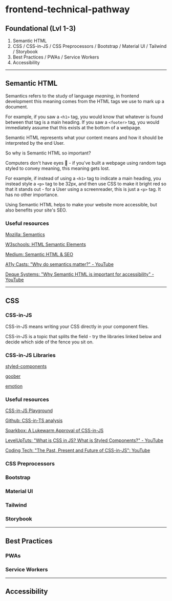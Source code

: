 # frontend-technical-pathway

## Foundational (Lvl 1-3)

1. Semantic HTML
2. CSS / CSS-in-JS / CSS Preprocessors / Bootstrap / Material UI / Tailwind / Storybook
3. Best Practices / PWAs / Service Workers
4. Accessibility 


---

## Semantic HTML

Semantics refers to the study of language _meaning_, 
in frontend development this meaning comes from the HTML tags we use to mark up a document. 

For example, if you saw a `<h1>` tag, you would know that whatever is found between that tag is a main heading. 
If you saw a `<footer>` tag, you would immediately assume that this exists at the bottom of a webpage.

Semantic HTML represents what your content means and how it should be interpreted by the end User.

So why is Semantic HTML so important? 

Computers don't have eyes 👀 - if you've built a webpage using random tags styled to convey meaning, this meaning gets lost. 

For example, if instead of using a `<h1>` tag to indicate a main heading, you instead style a `<p>` tag to be 32px, 
and then use CSS to make it bright red so that it stands out - for a User using a screenreader, this is just a `<p>` tag. It has no other importance.

Using Semantic HTML helps to make your website more accessible, but also benefits your site's SEO. 

### Useful resources

[Mozilla: Semantics](https://developer.mozilla.org/en-US/docs/Glossary/Semantics)

[W3schools: HTML Semantic Elements](https://www.w3schools.com/html/html5_semantic_elements.asp)

[Medium: Semantic HTML & SEO](https://medium.com/geekculture/5-ways-to-write-semantic-html-and-improve-webpage-seo-and-accessibility-626329130d95)

[A11y Casts: "Why do semantics matter?" - YouTube](https://www.youtube.com/watch?v=g2tzEil5TL0&ab_channel=GoogleChromeDevelopers)

[Deque Systems: "Why Semantic HTML is important for accessibility" - YouTube](https://www.youtube.com/watch?v=1JRDOR73ahs&t=412s&ab_channel=DequeSystems)


---

## CSS

### CSS-in-JS

CSS-in-JS means writing your CSS directly in your component files.

CSS-in-JS is a topic that splits the field - try the libraries linked below and decide which side of the fence you sit on.

### CSS-in-JS Libraries

[styled-components](https://styled-components.com/)

[goober](https://goober.js.org/)

[emotion](https://emotion.sh/docs/introduction)

### Useful resources

[CSS-in-JS Playground](https://www.cssinjsplayground.com/)

[Github: CSS-in-TS analysis](https://github.com/andreipfeiffer/css-in-js/blob/main/README.md#overview)

[Sparkbox: A Lukewarm Approval of CSS-in-JS](https://sparkbox.com/foundry/css_in_js_overview_css_in_js_pros_and_cons)

[LevelUpTuts: "What is CSS in JS? What is Styled Components?" - YouTube](https://www.youtube.com/watch?v=EsSi4cER48E&ab_channel=LevelUpTuts)

[Coding Tech: "The Past, Present and Future of CSS-in-JS": YouTube](https://www.youtube.com/watch?v=a31BUlx-EXc&ab_channel=CodingTech)

### CSS Preprocessors

### Bootstrap

### Material UI

### Tailwind

### Storybook

---

## Best Practices 

### PWAs

### Service Workers

---

## Accessibility 


